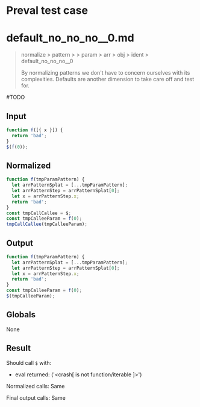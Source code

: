 # Preval test case

# default_no_no_no__0.md

> normalize > pattern >  > param > arr > obj > ident > default_no_no_no__0
>
> By normalizing patterns we don't have to concern ourselves with its complexities. Defaults are another dimension to take care off and test for.

#TODO

## Input

`````js filename=intro
function f([{ x }]) {
  return 'bad';
}
$(f(0));
`````

## Normalized

`````js filename=intro
function f(tmpParamPattern) {
  let arrPatternSplat = [...tmpParamPattern];
  let arrPatternStep = arrPatternSplat[0];
  let x = arrPatternStep.x;
  return 'bad';
}
const tmpCallCallee = $;
const tmpCalleeParam = f(0);
tmpCallCallee(tmpCalleeParam);
`````

## Output

`````js filename=intro
function f(tmpParamPattern) {
  let arrPatternSplat = [...tmpParamPattern];
  let arrPatternStep = arrPatternSplat[0];
  let x = arrPatternStep.x;
  return 'bad';
}
const tmpCalleeParam = f(0);
$(tmpCalleeParam);
`````

## Globals

None

## Result

Should call `$` with:
 - eval returned: ('<crash[ <ref> is not function/iterable ]>')

Normalized calls: Same

Final output calls: Same
